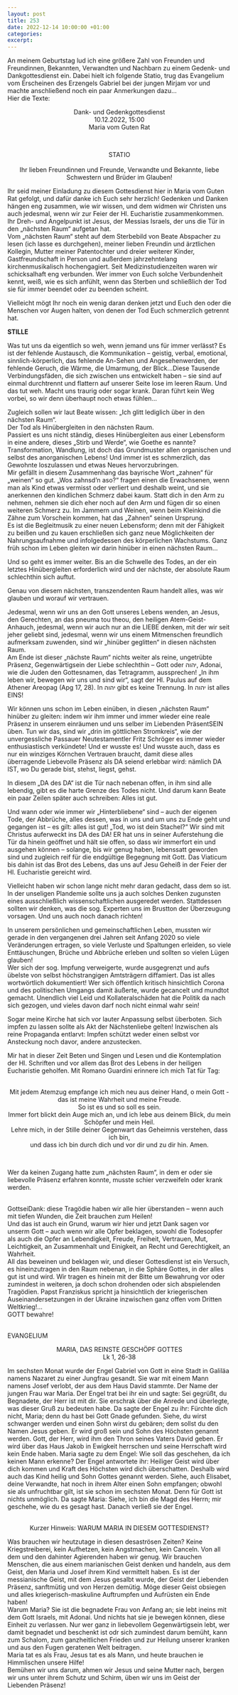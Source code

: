 ```yaml
---
layout: post
title: 253
date: 2022-12-14 10:00:00 +01:00
categories: 
excerpt: 
---
```


An meinem Geburtstag lud ich eine größere Zahl von Freunden und Freundinnen, Bekannten, Verwandten und Nachbarn zu einem Gedenk- und Dankgottesdienst ein. Dabei hielt ich folgende Statio, trug das Evangelium vom Erscheinen des Erzengels Gabriel bei der jungen Mirjam vor und machte anschließend noch ein paar Anmerkungen dazu…\
Hier die Texte:

<p align="center">Dank- und Gedenkgottesdienst<br/>
10.12.2022, 15:00<br/>
Maria vom Guten Rat</p><br/>

<p align="center">STATIO<br/><br/>
Ihr lieben Freundinnen und Freunde, Verwandte und Bekannte, liebe Schwestern und Brüder im Glauben!</p>

Ihr seid meiner Einladung zu diesem Gottesdienst hier in Maria vom Guten Rat gefolgt, und dafür danke ich Euch sehr herzlich! Gedenken und Danken hängen eng zusammen, wie wir wissen, und dem widmen wir Christen uns auch jedesmal, wenn wir zur Feier der Hl. Eucharistie zusammenkommen. Ihr Dreh- und Angelpunkt ist Jesus, der Messias Israels, der uns die Tür in den „nächsten Raum“ aufgetan hat.\
Vom „nächsten Raum“ steht auf dem Sterbebild von Beate Abspacher zu lesen (ich lasse es durchgehen), meiner lieben Freundin und ärztlichen Kollegin, Mutter meiner Patentochter und dreier weiterer Kinder, Gastfreundschaft in Person und außerdem jahrzehntelang kirchenmusikalisch hochengagiert. Seit Medizinstudienzeiten waren wir schicksalhaft eng verbunden. Wer immer von Euch solche Verbundenheit kennt, weiß, wie es sich anfühlt, wenn das Sterben und schließlich der Tod sie für immer beendet oder zu beenden scheint.

Vielleicht mögt Ihr noch ein wenig daran denken jetzt und Euch den oder die Menschen vor Augen halten, von denen der Tod Euch schmerzlich getrennt hat.

**STILLE**

Was tut uns da eigentlich so weh, wenn jemand uns für immer verlässt? Es ist der fehlende Austausch, die Kommunikation – geistig, verbal, emotional, sinnlich-körperlich, das fehlende An-Sehen und Angesehenwerden, der fehlende Geruch, die Wärme, die Umarmung, der Blick…Diese Tausende Verbindungsfäden, die sich zwischen uns entwickelt haben – sie sind auf einmal durchtrennt und flattern auf unserer Seite lose im leeren Raum. Und das tut weh. Macht uns traurig oder sogar krank. Daran führt kein Weg vorbei, so wir denn überhaupt noch etwas fühlen…

Zugleich sollen wir laut Beate wissen: „Ich glitt lediglich über in den nächsten Raum“.\
Der Tod als Hinübergleiten in den nächsten Raum.\
Passiert es uns nicht ständig, dieses Hinübergleiten aus einer Lebensform in eine andere, dieses „Stirb und Werde“, wie Goethe es nannte?\
Transformation, Wandlung, ist doch das Grundmuster allen organischen und selbst des anorganischen Lebens! Und immer ist es schmerzlich, das Gewohnte loszulassen und etwas Neues hervorzubringen.\
Mir gefällt in diesem Zusammenhang das bayrische Wort „zahnen“ für „weinen“ so gut. „Wos zahnsd’n aso?“ fragen einen die Erwachsenen, wenn man als Kind etwas vermisst oder verliert und deshalb weint, und sie anerkennen den kindlichen Schmerz dabei kaum. Statt dich in den Arm zu nehmen, nehmen sie dich eher noch auf den Arm und fügen dir so einen weiteren Schmerz zu. Im Jammern und Weinen, wenn beim Kleinkind die Zähne zum Vorschein kommen, hat das „Zahnen“ seinen Ursprung.\
Es ist die Begleitmusik zu einer neuen Lebensform; denn mit der Fähigkeit zu beißen und zu kauen erschließen sich ganz neue Möglichkeiten der Nahrungsaufnahme und infolgedessen des körperlichen Wachstums. Ganz früh schon im Leben gleiten wir darin hinüber in einen nächsten Raum…

Und so geht es immer weiter. Bis an die Schwelle des Todes, an der ein letztes Hinübergleiten erforderlich wird und der nächste, der absolute Raum schlechthin sich auftut.

Genau von diesem nächsten, transzendenten Raum handelt alles, was wir glauben und worauf wir vertrauen.

Jedesmal, wenn wir uns an den Gott unseres Lebens wenden, an Jesus, den Gerechten, an das pneuma tou theou, den heiligen Atem-Geist-Anhauch, jedesmal, wenn wir auch nur an die LIEBE denken, mit der wir seit jeher geliebt sind, jedesmal, wenn wir uns einem Mitmenschen freundlich aufmerksam zuwenden, sind wir „hinüber geglitten“ in diesen nächsten Raum.\
Am Ende ist dieser „nächste Raum“ nichts weiter als reine, ungetrübte Präsenz, Gegenwärtigsein der Liebe schlechthin – Gott oder יהוה, Adonai, wie die Juden den Gottesnamen, das Tetragramm, aussprechen! „In ihm leben wir, bewegen wir uns und sind wir“, sagt der Hl. Paulus auf dem Athener Areopag (Apg 17, 28). In יהוה gibt es keine Trennung. In יהוה ist alles EINS!

Wir können uns schon im Leben einüben, in diesen „nächsten Raum“ hinüber zu gleiten: indem wir ihm immer und immer wieder eine reale Präsenz in unserem einräumen und uns selber im Liebenden PräsentSEIN üben. Tun wir das, sind wir „drin im göttlichen Stromkreis“, wie der unvergessliche Passauer Neutestamentler Fritz Schröger es immer wieder enthusiastisch verkündete! Und er wusste es! Und wusste auch, dass es nur ein winziges Körnchen Vertrauen braucht, damit diese alles überragende Liebevolle Präsenz als DA seiend erlebbar wird: nämlich DA IST, wo Du gerade bist, stehst, liegst, gehst. 

In diesem „DA des DA“ ist die Tür nach nebenan offen, in ihm sind alle lebendig, gibt es die harte Grenze des Todes nicht. Und darum kann Beate ein paar Zeilen später auch schreiben: Alles ist gut.

Und wann oder wie immer wir „Hinterbliebene“ sind – auch der eigenen Tode, der Abbrüche, alles dessen, was in uns und um uns zu Ende geht und gegangen ist – es gilt: alles ist gut! „Tod, wo ist dein Stachel?“ Wir sind mit Christus auferweckt ins DA des DA! ER hat uns in seiner Auferstehung die Tür da hinein geöffnet und hält sie offen, so dass wir immerfort ein und ausgehen können – solange, bis wir genug haben, lebenssatt geworden sind und zugleich reif für die endgültige Begegnung mit Gott. Das Viaticum bis dahin ist das Brot des Lebens, das uns auf Jesu Geheiß in der Feier der Hl. Eucharistie gereicht wird. 

Vielleicht haben wir schon lange nicht mehr daran gedacht, dass dem so ist. In der unseligen Plandemie sollte uns ja auch solches Denken zugunsten eines ausschließlich wissenschaftlichen ausgeredet werden. Stattdessen sollten wir denken, was die sog. Experten uns im Brustton der Überzeugung vorsagen. Und uns auch noch danach richten!  
 
In unserem persönlichen und gemeinschaftlichen Leben, mussten wir gerade in den vergangenen drei Jahren seit Anfang 2020 so viele Veränderungen ertragen, so viele Verluste und Spaltungen erleiden, so viele Enttäuschungen, Brüche und Abbrüche erleben und sollten so vielen Lügen glauben!\
Wer sich der sog. Impfung verweigerte, wurde ausgegrenzt und aufs übelste von selbst höchstrangigen Amtsträgern diffamiert. Das ist alles wortwörtlich dokumentiert! Wer sich öffentlich kritisch hinsichtlich Corona und des politischen Umgangs damit äußerte, wurde gecancelt und mundtot gemacht. Unendlich viel Leid und Kollateralschäden hat die Politik da nach sich gezogen, und vieles davon darf noch nicht einmal wahr sein! 

Sogar meine Kirche hat sich vor lauter Anpassung selbst überboten. Sich impfen zu lassen sollte als Akt der Nächstenliebe gelten! Inzwischen als reine Propaganda entlarvt: Impfen schützt weder einen selbst vor Ansteckung noch davor, andere anzustecken.

Mir hat in dieser Zeit Beten und Singen und Lesen und die Kontemplation der Hl. Schriften und vor allem das Brot des Lebens in der heiligen Eucharistie geholfen. Mit Romano Guardini erinnere ich mich Tat für Tag:<br/><br/>

<p align="center">Mit jedem Atemzug empfange ich mich neu aus deiner Hand, o mein Gott - das ist meine Wahrheit und meine Freude.<br/>
So ist es und so soll es sein.<br/>
Immer fort blickt dein Auge mich an, und ich lebe aus deinem Blick, du mein Schöpfer und mein Heil.<br/>
Lehre mich, in der Stille deiner Gegenwart das Geheimnis verstehen, dass ich bin,<br/>
und dass ich bin durch dich und vor dir und zu dir hin. Amen.<p/><br/>

Wer da keinen Zugang hatte zum „nächsten Raum“, in dem er oder sie liebevolle Präsenz erfahren konnte, musste schier verzweifeln oder krank werden.<br/><br/>

GottseiDank: diese Tragödie haben wir alle hier überstanden – wenn auch mit tiefen Wunden, die Zeit brauchen zum Heilen!\
Und das ist auch ein Grund, warum wir hier und jetzt Dank sagen vor unserm Gott – auch wenn wir alle Opfer beklagen, sowohl die Todesopfer als auch die Opfer an Lebendigkeit, Freude, Freiheit, Vertrauen, Mut, Leichtigkeit, an Zusammenhalt und Einigkeit, an Recht und Gerechtigkeit, an Wahrheit.\
All das beweinen und beklagen wir, und dieser Gottesdienst ist ein Versuch, es hineinzutragen in den Raum nebenan, in die Sphäre Gottes, in der alles gut ist und wird. Wir tragen es hinein mit der Bitte um Bewahrung vor oder zumindest in weiteren, ja doch schon drohenden oder sich abspielenden Tragödien. Papst Franziskus spricht ja hinsichtlich der kriegerischen Auseinandersetzungen in der Ukraine inzwischen ganz offen vom Dritten Weltkrieg!...\
GOTT bewahre!<br/><br/>

EVANGELIUM

<p align="center">MARIA, DAS REINSTE GESCHÖPF GOTTES<br/>
Lk 1, 26-38</p>

Im sechsten Monat wurde der Engel Gabriel von Gott in eine Stadt in Galiläa namens Nazaret zu einer Jungfrau gesandt. Sie war mit einem Mann namens Josef verlobt, der aus dem Haus David stammte. Der Name der jungen Frau war Maria. Der Engel trat bei ihr ein und sagte: Sei gegrüßt, du Begnadete, der Herr ist mit dir. Sie erschrak über die Anrede und überlegte, was dieser Gruß zu bedeuten habe. Da sagte der Engel zu ihr: Fürchte dich nicht, Maria; denn du hast bei Gott Gnade gefunden. Siehe, du wirst schwanger werden und einen Sohn wirst du gebären; dem sollst du den Namen Jesus geben. Er wird groß sein und Sohn des Höchsten genannt werden. Gott, der Herr, wird ihm den Thron seines Vaters David geben. Er wird über das Haus Jakob in Ewigkeit herrschen und seine Herrschaft wird kein Ende haben. Maria sagte zu dem Engel: Wie soll das geschehen, da ich keinen Mann erkenne? Der Engel antwortete ihr: Heiliger Geist wird über dich kommen und Kraft des Höchsten wird dich überschatten. Deshalb wird auch das Kind heilig und Sohn Gottes genannt werden. Siehe, auch Elisabet, deine Verwandte, hat noch in ihrem Alter einen Sohn empfangen; obwohl sie als unfruchtbar gilt, ist sie schon im sechsten Monat. Denn für Gott ist nichts unmöglich. Da sagte Maria: Siehe, ich bin die Magd des Herrn; mir geschehe, wie du es gesagt hast. Danach verließ sie der Engel.<br/><br/>

<p align="center">Kurzer Hinweis: WARUM MARIA IN DIESEM GOTTESDIENST?</p>

Was brauchen wir heutzutage in diesen desaströsen Zeiten? Keine Kriegstreiberei, kein Aufhetzen, kein Angstmachen, kein Canceln. Von all dem und den dahinter Agierenden haben wir genug. Wir brauchen Menschen, die aus einem marianischen Geist denken und handeln, aus dem Geist, den Maria und Josef ihrem Kind vermittelt haben. Es ist der messianische Geist, mit dem Jesus gesalbt wurde, der Geist der Liebenden Präsenz, sanftmütig und von Herzen demütig. Möge dieser Geist obsiegen und alles kriegerisch-maskuline Auftrumpfen und Aufrüsten ein Ende haben!\
Warum Maria? Sie ist die begnadete Frau von Anfang an; sie lebt ineins mit dem Gott Israels, mit Adonai. Und nichts hat sie je bewegen können, diese Einheit zu verlassen. Nur wer ganz in liebevollem Gegenwärtigsein lebt, wer damit begnadet und beschenkt ist odr sich zumindest darum bemüht, kann zum Schalom, zum ganzheitlichen Frieden und zur Heilung unserer kranken und aus den Fugen geratenen Welt beitragen.\
Maria tat es als Frau, Jesus tat es als Mann, und heute brauchen ie Himmlischen unsere Hilfe!\
Bemühen wir uns darum, ahmen wir Jesus und seine Mutter nach, bergen wir uns unter ihrem Schutz und Schirm, üben wir uns im Geist der Liebenden Präsenz!
